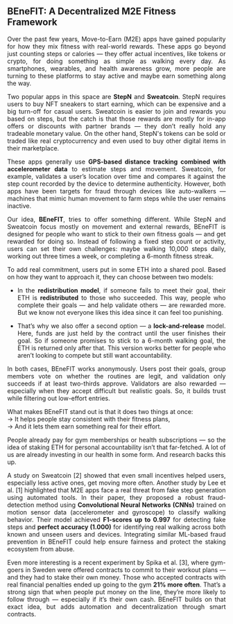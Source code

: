 ## BEneFIT: A Decentralized M2E Fitness Framework

<div align="justify">

Over the past few years, Move-to-Earn (M2E) apps have gained popularity for how they mix fitness with real-world rewards. These apps go beyond just counting steps or calories — they offer actual incentives, like tokens or crypto, for doing something as simple as walking every day. As smartphones, wearables, and health awareness grow, more people are turning to these platforms to stay active and maybe earn something along the way.

Two popular apps in this space are **StepN** and **Sweatcoin**. StepN requires users to buy NFT sneakers to start earning, which can be expensive and a big turn-off for casual users. Sweatcoin is easier to join and rewards you based on steps, but the catch is that those rewards are mostly for in-app offers or discounts with partner brands — they don’t really hold any tradeable monetary value. On the other hand, StepN's tokens can be sold or traded like real cryptocurrency and even used to buy other digital items in their marketplace.

These apps generally use **GPS-based distance tracking combined with accelerometer data** to estimate steps and movement. Sweatcoin, for example, validates a user’s location over time and compares it against the step count recorded by the device to determine authenticity. However, both apps have been targets for fraud through devices like auto-walkers — machines that mimic human movement to farm steps while the user remains inactive.

Our idea, **BEneFIT**, tries to offer something different. While StepN and Sweatcoin focus mostly on movement and external rewards, BEneFIT is designed for people who want to stick to their own fitness goals — and get rewarded for doing so. Instead of following a fixed step count or activity, users can set their own challenges: maybe walking 10,000 steps daily, working out three times a week, or completing a 6-month fitness streak.

To add real commitment, users put in some ETH into a shared pool. Based on how they want to approach it, they can choose between two models:

- In the **redistribution model**, if someone fails to meet their goal, their ETH is **redistributed** to those who succeeded. This way, people who complete their goals — and help validate others — are rewarded more. But we know not everyone likes this idea since it can feel too punishing.

- That’s why we also offer a second option — a **lock-and-release** model. Here, funds are just held by the contract until the user finishes their goal. So if someone promises to stick to a 6-month walking goal, the ETH is returned only after that. This version works better for people who aren’t looking to compete but still want accountability.

In both cases, BEneFIT works anonymously. Users post their goals, group members vote on whether the routines are legit, and validation only succeeds if at least two-thirds approve. Validators are also rewarded — especially when they accept difficult but realistic goals. So, it builds trust while filtering out low-effort entries.

What makes BEneFIT stand out is that it does two things at once:  
→ It helps people stay consistent with their fitness plans,  
→ And it lets them earn something real for their effort.

People already pay for gym memberships or health subscriptions — so the idea of staking ETH for personal accountability isn’t that far-fetched. A lot of us are already investing in our health in some form. And research backs this up.

A study on Sweatcoin [2] showed that even small incentives helped users, especially less active ones, get moving more often. Another study by Lee et al. [1] highlighted that M2E apps face a real threat from fake step generation using automated tools. In their paper, they proposed a robust fraud-detection method using **Convolutional Neural Networks (CNNs)** trained on motion sensor data (accelerometer and gyroscope) to classify walking behavior. Their model achieved **F1-scores up to 0.997** for detecting fake steps and **perfect accuracy (1.000)** for identifying real walking across both known and unseen users and devices. Integrating similar ML-based fraud prevention in BEneFIT could help ensure fairness and protect the staking ecosystem from abuse.

Even more interesting is a recent experiment by Spika et al. [3], where gym-goers in Sweden were offered contracts to commit to their workout plans — and they had to stake their own money. Those who accepted contracts with real financial penalties ended up going to the gym **21% more often**. That’s a strong sign that when people put money on the line, they’re more likely to follow through — especially if it’s their own cash. BEneFIT builds on that exact idea, but adds automation and decentralization through smart contracts.

</div>
